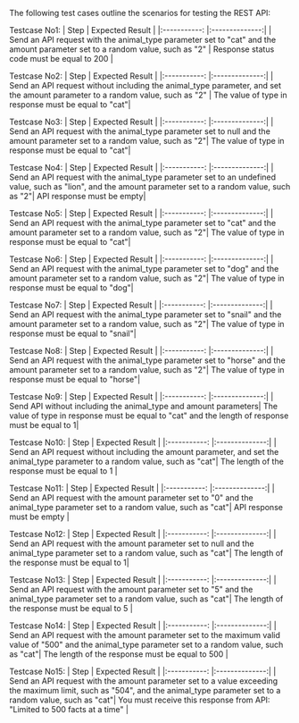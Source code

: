 The following test cases outline the scenarios for testing the REST API:

Testcase No1:
| Step | Expected Result |
|:-----------: |:--------------:|
| Send an API request with the animal_type parameter set to "cat" and the amount parameter set to a random value, such as "2" | Response status code must be equal to 200 |

Testcase No2:
| Step | Expected Result |
|:-----------: |:--------------:|
| Send an API request without including the animal_type parameter, and set the amount parameter to a random value, such as "2" | The value of type in response must be equal to "cat"|

Testcase No3:
| Step | Expected Result |
|:-----------: |:--------------:|
| Send an API request with the animal_type parameter set to null and the amount parameter set to a random value, such as "2"| The value of type in response must be equal to "cat"|

Testcase No4:
| Step | Expected Result |
|:-----------: |:--------------:|
| Send an API request with the animal_type parameter set to an undefined value, such as "lion", and the amount parameter set to a random value, such as "2"| API response must be empty|

Testcase No5:
| Step | Expected Result |
|:-----------: |:--------------:|
| Send an API request with the animal_type parameter set to "cat" and the amount parameter set to a random value, such as "2"| The value of type in response must be equal to "cat"|

Testcase No6:
| Step | Expected Result |
|:-----------: |:--------------:|
| Send an API request with the animal_type parameter set to "dog" and the amount parameter set to a random value, such as "2"| The value of type in response must be equal to "dog"|

Testcase No7:
| Step | Expected Result |
|:-----------: |:--------------:|
| Send an API request with the animal_type parameter set to "snail" and the amount parameter set to a random value, such as "2"| The value of type in response must be equal to "snail"|

Testcase No8:
| Step | Expected Result |
|:-----------: |:--------------:|
| Send an API request with the animal_type parameter set to "horse" and the amount parameter set to a random value, such as "2"| The value of type in response must be equal to "horse"|

Testcase No9:
| Step | Expected Result |
|:-----------: |:--------------:|
| Send API without including the animal_type and amount parameters| The value of type in response must be equal to "cat" and the length of response must be equal to 1|

Testcase No10:
| Step | Expected Result |
|:-----------: |:--------------:|
| Send an API request without including the amount parameter, and set the animal_type parameter to a random value, such as "cat"| The length of the response must be equal to 1 |

Testcase No11:
| Step | Expected Result |
|:-----------: |:--------------:|
| Send an API request with the amount parameter set to "0" and the animal_type parameter set to a random value, such as "cat"| API response must be empty |

Testcase No12:
| Step | Expected Result |
|:-----------: |:--------------:|
| Send an API request with the amount parameter set to null and the animal_type parameter set to a random value, such as "cat"| The length of the response must be equal to 1|

Testcase No13:
| Step | Expected Result |
|:-----------: |:--------------:|
| Send an API request with the amount parameter set to "5" and the animal_type parameter set to a random value, such as "cat"| The length of the response must be equal to 5 |

Testcase No14:
| Step | Expected Result |
|:-----------: |:--------------:|
| Send an API request with the amount parameter set to the maximum valid value of "500" and the animal_type parameter set to a random value, such as "cat"| The length of the response must be equal to 500 |

Testcase No15:
| Step | Expected Result |
|:-----------: |:--------------:|
| Send an API request with the amount parameter set to a value exceeding the maximum limit, such as "504", and the animal_type parameter set to a random value, such as "cat"| You must receive this response from API: "Limited to 500 facts at a time" |





